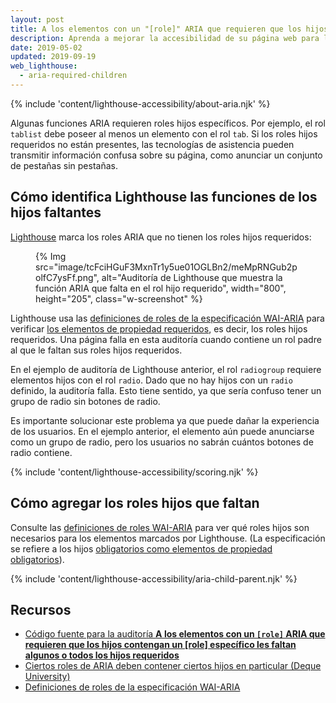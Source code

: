 ```yaml
---
layout: post
title: A los elementos con un "[role]" ARIA que requieren que los hijos contengan un "[role]" específico les faltan algunos o todos los hijos requeridos
description: Aprenda a mejorar la accesibilidad de su página web para los usuarios de tecnologías de asistencia, asegurándose de que todos los elementos con funciones ARIA tengan el elemento hijo requerido.
date: 2019-05-02
updated: 2019-09-19
web_lighthouse:
  - aria-required-children
---
```


{% include 'content/lighthouse-accessibility/about-aria.njk' %}

Algunas funciones ARIA requieren roles hijos específicos. Por ejemplo, el rol `tablist` debe poseer al menos un elemento con el rol `tab`. Si los roles hijos requeridos no están presentes, las tecnologías de asistencia pueden transmitir información confusa sobre su página, como anunciar un conjunto de pestañas sin pestañas.

## Cómo identifica Lighthouse las funciones de los hijos faltantes

<a href="https://developers.google.com/web/tools/lighthouse" rel="noopener">Lighthouse</a> marca los roles ARIA que no tienen los roles hijos requeridos:

<figure class="w-figure">{% Img src="image/tcFciHGuF3MxnTr1y5ue01OGLBn2/meMpRNGub2polfC7ysFf.png", alt="Auditoría de Lighthouse que muestra la función ARIA que falta en el rol hijo requerido", width="800", height="205", class="w-screenshot" %}</figure>

Lighthouse usa las <a href="https://www.w3.org/TR/wai-aria-1.1/#role_definitions" rel="noopener">definiciones de roles de la especificación WAI-ARIA</a> para verificar <a href="https://www.w3.org/TR/wai-aria/#mustContain" rel="noopener">los elementos de propiedad requeridos</a>, es decir, los roles hijos requeridos. Una página falla en esta auditoría cuando contiene un rol padre al que le faltan sus roles hijos requeridos.

En el ejemplo de auditoría de Lighthouse anterior, el rol `radiogroup` requiere elementos hijos con el rol `radio`. Dado que no hay hijos con un `radio` definido, la auditoría falla. Esto tiene sentido, ya que sería confuso tener un grupo de radio sin botones de radio.

Es importante solucionar este problema ya que puede dañar la experiencia de los usuarios. En el ejemplo anterior, el elemento aún puede anunciarse como un grupo de radio, pero los usuarios no sabrán cuántos botones de radio contiene.

{% include 'content/lighthouse-accessibility/scoring.njk' %}

## Cómo agregar los roles hijos que faltan

Consulte las <a href="https://www.w3.org/TR/wai-aria-1.1/#role_definitions" rel="noopener">definiciones de roles WAI-ARIA</a> para ver qué roles hijos son necesarios para los elementos marcados por Lighthouse. (La especificación se refiere a los hijos <a href="https://www.w3.org/TR/wai-aria/#mustContain" rel="noopener">obligatorios como elementos de propiedad obligatorios</a>).

{% include 'content/lighthouse-accessibility/aria-child-parent.njk' %}

## Recursos

- <a href="https://github.com/GoogleChrome/lighthouse/blob/master/lighthouse-core/audits/accessibility/aria-required-children.js" rel="noopener">Código fuente para la auditoría <strong>A los elementos con un <code>[role]</code> ARIA que requieren que los hijos contengan un [role] específico les faltan algunos o todos los hijos requeridos</strong></a>
- <a href="https://dequeuniversity.com/rules/axe/3.3/aria-required-children" rel="noopener">Ciertos roles de ARIA deben contener ciertos hijos en particular (Deque University)</a>
- <a href="https://www.w3.org/TR/wai-aria-1.1/#role_definitions" rel="noopener">Definiciones de roles de la especificación WAI-ARIA</a>
